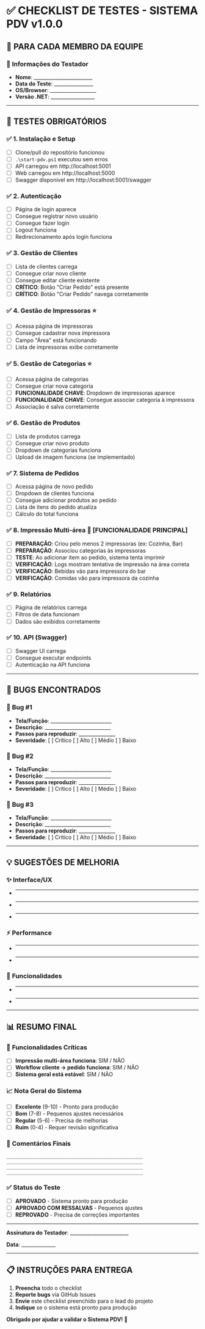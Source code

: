 # ✅ CHECKLIST DE TESTES - SISTEMA PDV v1.0.0

## 🎯 **PARA CADA MEMBRO DA EQUIPE**

### 📝 **Informações do Testador**
- **Nome**: ________________________
- **Data do Teste**: ________________
- **OS/Browser**: ___________________
- **Versão .NET**: __________________

---

## 🧪 **TESTES OBRIGATÓRIOS**

### ✅ **1. Instalação e Setup**
- [ ] Clone/pull do repositório funcionou
- [ ] `.\start-pdv.ps1` executou sem erros
- [ ] API carregou em http://localhost:5001
- [ ] Web carregou em http://localhost:5000
- [ ] Swagger disponível em http://localhost:5001/swagger

### ✅ **2. Autenticação**
- [ ] Página de login aparece
- [ ] Consegue registrar novo usuário
- [ ] Consegue fazer login
- [ ] Logout funciona
- [ ] Redirecionamento após login funciona

### ✅ **3. Gestão de Clientes**
- [ ] Lista de clientes carrega
- [ ] Consegue criar novo cliente
- [ ] Consegue editar cliente existente
- [ ] **CRÍTICO**: Botão "Criar Pedido" está presente
- [ ] **CRÍTICO**: Botão "Criar Pedido" navega corretamente

### ✅ **4. Gestão de Impressoras** ⭐
- [ ] Acessa página de impressoras
- [ ] Consegue cadastrar nova impressora
- [ ] Campo "Área" está funcionando
- [ ] Lista de impressoras exibe corretamente

### ✅ **5. Gestão de Categorias** ⭐
- [ ] Acessa página de categorias
- [ ] Consegue criar nova categoria
- [ ] **FUNCIONALIDADE CHAVE**: Dropdown de impressoras aparece
- [ ] **FUNCIONALIDADE CHAVE**: Consegue associar categoria à impressora
- [ ] Associação é salva corretamente

### ✅ **6. Gestão de Produtos**
- [ ] Lista de produtos carrega
- [ ] Consegue criar novo produto
- [ ] Dropdown de categorias funciona
- [ ] Upload de imagem funciona (se implementado)

### ✅ **7. Sistema de Pedidos**
- [ ] Acessa página de novo pedido
- [ ] Dropdown de clientes funciona
- [ ] Consegue adicionar produtos ao pedido
- [ ] Lista de itens do pedido atualiza
- [ ] Cálculo do total funciona

### ✅ **8. Impressão Multi-área** 🎯 **[FUNCIONALIDADE PRINCIPAL]**
- [ ] **PREPARAÇÃO**: Criou pelo menos 2 impressoras (ex: Cozinha, Bar)
- [ ] **PREPARAÇÃO**: Associou categorias às impressoras
- [ ] **TESTE**: Ao adicionar item ao pedido, sistema tenta imprimir
- [ ] **VERIFICAÇÃO**: Logs mostram tentativa de impressão na área correta
- [ ] **VERIFICAÇÃO**: Bebidas vão para impressora do bar
- [ ] **VERIFICAÇÃO**: Comidas vão para impressora da cozinha

### ✅ **9. Relatórios**
- [ ] Página de relatórios carrega
- [ ] Filtros de data funcionam
- [ ] Dados são exibidos corretamente

### ✅ **10. API (Swagger)**
- [ ] Swagger UI carrega
- [ ] Consegue executar endpoints
- [ ] Autenticação na API funciona

---

## 🐛 **BUGS ENCONTRADOS**

### 🔴 **Bug #1**
- **Tela/Função**: _________________________
- **Descrição**: ___________________________
- **Passos para reproduzir**: _______________
- **Severidade**: [ ] Crítico [ ] Alto [ ] Médio [ ] Baixo

### 🔴 **Bug #2**
- **Tela/Função**: _________________________
- **Descrição**: ___________________________
- **Passos para reproduzir**: _______________
- **Severidade**: [ ] Crítico [ ] Alto [ ] Médio [ ] Baixo

### 🔴 **Bug #3**
- **Tela/Função**: _________________________
- **Descrição**: ___________________________
- **Passos para reproduzir**: _______________
- **Severidade**: [ ] Crítico [ ] Alto [ ] Médio [ ] Baixo

---

## 💡 **SUGESTÕES DE MELHORIA**

### ✨ **Interface/UX**
- _____________________________________
- _____________________________________
- _____________________________________

### ⚡ **Performance**
- _____________________________________
- _____________________________________

### 🔧 **Funcionalidades**
- _____________________________________
- _____________________________________

---

## 📊 **RESUMO FINAL**

### 🎯 **Funcionalidades Críticas**
- [ ] **Impressão multi-área funciona**: SIM / NÃO
- [ ] **Workflow cliente → pedido funciona**: SIM / NÃO
- [ ] **Sistema geral está estável**: SIM / NÃO

### 📈 **Nota Geral do Sistema**
- [ ] **Excelente** (9-10) - Pronto para produção
- [ ] **Bom** (7-8) - Pequenos ajustes necessários
- [ ] **Regular** (5-6) - Precisa de melhorias
- [ ] **Ruim** (0-4) - Requer revisão significativa

### 💬 **Comentários Finais**
```
__________________________________________________
__________________________________________________
__________________________________________________
__________________________________________________
```

### ✅ **Status do Teste**
- [ ] **APROVADO** - Sistema pronto para produção
- [ ] **APROVADO COM RESSALVAS** - Pequenos ajustes
- [ ] **REPROVADO** - Precisa de correções importantes

---

**Assinatura do Testador**: ________________________

**Data**: ______________

---

## 📋 **INSTRUÇÕES PARA ENTREGA**

1. **Preencha** todo o checklist
2. **Reporte bugs** via GitHub Issues
3. **Envie** este checklist preenchido para o lead do projeto
4. **Indique** se o sistema está pronto para produção

**Obrigado por ajudar a validar o Sistema PDV! 🚀**
